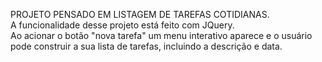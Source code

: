 PROJETO PENSADO EM LISTAGEM DE TAREFAS COTIDIANAS.
<BR>A funcionalidade desse projeto está feito com JQuery.
<br>Ao acionar o botão "nova tarefa" um menu interativo aparece e o usuário pode construir a sua lista de tarefas, incluindo a descrição e data.
